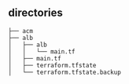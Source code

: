 ## directories
```
├── acm
├── alb
│   ├── alb
│   │   └── main.tf
│   ├── main.tf
│   ├── terraform.tfstate
│   └── terraform.tfstate.backup

```